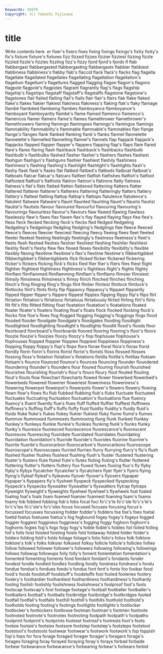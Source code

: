 ```yaml
---
Keywords: 15679 
Copyright: (C) Takeshi Fujisawa
---
```


# title

Write contents here.
er fixer's fixers fixes fixing fixings fixings's fixity
fixity's fix's fixture fixture's fixtures fizz fizzed fizzes fizzier fizziest
fizzing fizzle fizzled fizzle's fizzles fizzling fizz's fizzy fjord fjord's
fjords fl flab flabbergast flabbergasted flabbergasting flabbergasts flabbier flabbiest flabbiness
flabbiness's flabby flab's flaccid flack flack's flacks flag flagella flagellate
flagellated flagellates flagellating flagellation flagellation's flagellum flagellum's flagellums flagged flagging
flagon flagon's flagons flagpole flagpole's flagpoles flagrant flagrantly flag's flags
flagship flagship's flagships flagstaff flagstaff's flagstaffs flagstone flagstone's flagstones flail
flailed flailing flail's flails flair flair's flairs flak flake flaked
flake's flakes flakier flakiest flakiness flakiness's flaking flak's flaky flamage
flambé flambéed flambeing flambes flamboyance flamboyance's flamboyant flamboyantly flambé's flame
flamed flamenco flamenco's flamencos flamer flamers flame's flames flamethrower flamethrower's
flamethrowers flaming flamingo flamingoes flamingo's flamingos flamings flammability flammability's flammable
flammable's flammables flan flange flange's flanges flank flanked flanking flank's
flanks flannel flannelette flannelette's flannelled flannelling flannel's flannels flap flapjack
flapjack's flapjacks flapped flapper flapper's flappers flapping flap's flaps flare
flared flare's flares flaring flash flashback flashback's flashbacks flashbulb flashbulb's
flashbulbs flashed flasher flasher's flashers flashes flashest flashgun flashgun's flashguns
flashier flashiest flashily flashiness flashiness's flashing flashing's flashlight flashlight's flashlights
flash's flashy flask flask's flasks flat flatbed flatbed's flatbeds flatboat
flatboat's flatboats flatcar flatcar's flatcars flatfeet flatfish flatfishes flatfish's flatfoot
flatfooted flatfoot's flatfoots flatiron flatiron's flatirons flatly flatness flatness's flat's
flats flatted flatten flattened flattening flattens flatter flattered flatterer flatterer's
flatterers flattering flatteringly flatters flattery flattery's flattest flatting flattop flattop's
flattops flatulence flatulence's flatulent flatware flatware's flaunt flaunted flaunting flaunt's
flaunts flautist flautist's flautists flavour flavoured flavourful flavouring flavouring's flavourings
flavourless flavour's flavours flaw flawed flawing flawless flawlessly flaw's flaws
flax flaxen flax's flay flayed flaying flays flea flea's fleas
fleck flecked flecking fleck's flecks fled fledged fledgeling fledgeling's fledgelings
fledgling fledgling's fledglings flee fleece fleeced fleece's fleeces fleecier fleeciest
fleecing fleecy fleeing flees fleet fleeted fleeter fleetest fleeting fleetingly
fleetingly's fleetness fleetness's fleet's fleets flesh fleshed fleshes fleshier fleshiest
fleshing fleshlier fleshliest fleshly flesh's fleshy flew flex flexed flexes
flexibility flexibility's flexible flexibly flexing flexitime flexitime's flex's flextime flextime's
flibbertigibbet flibbertigibbet's flibbertigibbets flick flicked flicker flickered flickering flicker's flickers
flicking flick's flicks flied flier flier's fliers flies fliest flight
flightier flightiest flightiness flightiness's flightless flight's flights flighty flimflam flimflammed
flimflamming flimflam's flimflams flimsier flimsiest flimsily flimsiness flimsiness's flimsy flinch
flinched flinches flinching flinch's fling flinging fling's flings flint flintier
flintiest flintlock flintlock's flintlocks flint's flints flinty flip flippancy flippancy's
flippant flippantly flipped flipper flipper's flippers flippest flippies flipping flippy
flip's flips flirt flirtation flirtation's flirtations flirtatious flirtatiously flirted flirting
flirt's flirts flit flit's flits flitted flitting float floatation floatation's
floatations floated floater floater's floaters floating float's floats flock flocked
flocking flock's flocks floe floe's floes flog flogged flogging flogging's
floggings flogs flood flooded flooder floodgate floodgate's floodgates flooding floodlight
floodlighted floodlighting floodlight's floodlights floodlit flood's floods floor floorboard floorboard's
floorboards floored flooring flooring's floor's floors floozie floozie's floozies floozy
floozy's flop flophouse flophouse's flophouses flopped floppier floppies floppiest floppiness
floppiness's flopping floppy floppy's flop's flops flora florae floral flora's
floras florid floridly florin florin's florins florist florist's florists floss
flossed flosses flossing floss's flotation flotation's flotations flotilla flotilla's flotillas
flotsam flotsam's flounce flounced flounce's flounces flouncing flounder floundered floundering
flounder's flounders flour floured flouring flourish flourished flourishes flourishing flourish's
flour's flours floury flout flouted flouting flout's flouts flow flowchart
flowcharts flowed flower flowerbed flowerbed's flowerbeds flowered flowerier floweriest floweriness
floweriness's flowering flowerpot flowerpot's flowerpots flower's flowers flowery flowing flown
flow's flows flu flub flubbed flubbing flub's flubs fluctuate fluctuated
fluctuates fluctuating fluctuation fluctuation's fluctuations flue fluency fluency's fluent fluently
flue's flues fluff fluffed fluffier fluffiest fluffiness fluffiness's fluffing fluff's
fluffs fluffy fluid fluidity fluidity's fluidly fluid's fluids fluke fluke's
flukes flukey flukier flukiest fluky flume flume's flumes flummox flummoxed
flummoxes flummoxing flung flunk flunked flunkey flunkey's flunkeys flunkie flunkie's
flunkies flunking flunk's flunks flunky flunky's fluoresce fluoresced fluorescence fluorescence's
fluorescent fluoresces fluorescing fluoridate fluoridated fluoridates fluoridating fluoridation fluoridation's fluoride
fluoride's fluorides fluorine fluorine's fluorite fluorite's fluorocarbon fluorocarbon's fluorocarbons fluoroscope
fluoroscope's fluoroscopes flurried flurries flurry flurrying flurry's flu's flush flushed
flusher flushes flushest flushing flush's fluster flustered flustering fluster's flusters
flute fluted flute's flutes fluting fluting's flutter fluttered fluttering flutter's
flutters fluttery flux fluxed fluxes fluxing flux's fly flyby flyby's
flybys flycatcher flycatcher's flycatchers flyer flyer's flyers flying flying's flyleaf
flyleaf's flyleaves flyover flyover's flyovers flypaper flypaper's flypapers fly's flysheet
flyspeck flyspecked flyspecking flyspeck's flyspecks flyswatter flyswatter's flyswatters flytrap flytraps
flyweight flyweight's flyweights flywheel flywheel's flywheels foal foaled foaling foal's
foals foam foamed foamier foamiest foaming foam's foams foamy fob
fobbed fobbing fob's fobs focal foci fo'c's'le fo'c'sle fo'c's'le's fo'c's'les
fo'c'sle's fo'c'sles focus focused focuses focusing focus's focussed focusses focussing
fodder fodder's fodders foe foe's foes foetal foetid foetus foetuses
foetus's fog fogbound fogey fogey's fogeys fogged foggier foggiest fogginess
fogginess's fogging foggy foghorn foghorn's foghorns fogies fog's fogs fogy
fogy's foible foible's foibles foil foiled foiling foil's foils foist
foisted foisting foists fold foldaway folded folder folder's folders folding
fold's folds foliage foliage's folio folio's folios folk folklore folklore's
folk's folks folksier folksiest folksy follicle follicle's follicles follies follow
followed follower follower's followers following following's followings follows followup followups
folly folly's foment fomentation fomentation's fomented fomenting foments fond fondant
fondant's fondants fonder fondest fondle fondled fondles fondling fondly fondness
fondness's fondu fondue fondue's fondues fondu's fondus font font's fonts
foo foobar food food's foods foodstuff foodstuff's foodstuffs fool fooled
fooleries foolery foolery's foolhardier foolhardiest foolhardiness foolhardiness's foolhardy fooling foolish
foolishly foolishness foolishness's foolproof fool's fools foolscap foolscap's foot footage
footage's football footballer footballer's footballers football's footballs footbridge footbridge's footbridges
footed footfall footfall's footfalls foothill foothill's foothills foothold foothold's footholds
footing footing's footings footlights footlights's footlocker footlocker's footlockers footloose footman
footman's footmen footnote footnoted footnote's footnotes footnoting footpath footpath's footpaths
footprint footprint's footprints footrest footrest's footrests foot's foots footsie footsie's
footsies footsore footstep footstep's footsteps footstool footstool's footstools footwear footwear's
footwork footwork's fop foppish fop's fops for fora forage foraged
forager forager's foragers forage's forages foraging foray forayed foraying foray's
forays forbad forbade forbear forbearance forbearance's forbearing forbear's forbears forbid
